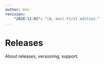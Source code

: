 ```yaml
---
author: mos
revision:
    "2020-11-02": "(A, mos) First edition."
...
```

Releases
==================================

About releases, versioning, support.
